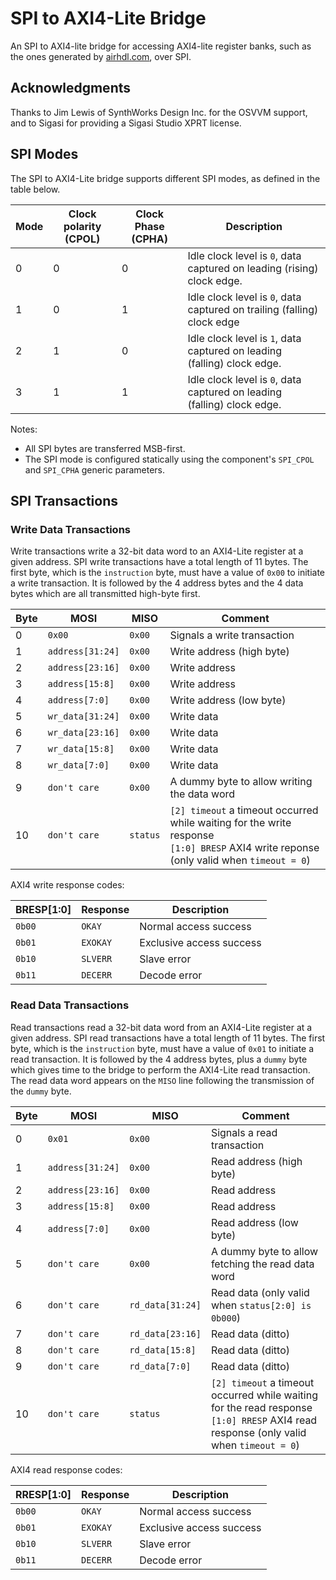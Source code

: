 # SPI to AXI4-Lite Bridge

An SPI to AXI4-lite bridge for accessing AXI4-lite register banks, such as the ones generated by [airhdl.com](https://airhdl.com), over SPI.

## Acknowledgments

Thanks to Jim Lewis of SynthWorks Design Inc. for the OSVVM support, and to Sigasi for providing a Sigasi Studio XPRT license.  

## SPI Modes

The SPI to AXI4-Lite bridge supports different SPI modes, as defined in the table below.

| Mode | Clock polarity (CPOL) | Clock Phase (CPHA) | Description |
| -----| --------------------- | ------------------ | ----------- |
| 0    | 0 | 0 | Idle clock level is `0`, data captured on leading (rising) clock edge. |
| 1    | 0 | 1 | Idle clock level is `0`, data captured on trailing (falling) clock edge |
| 2    | 1 | 0 | Idle clock level is `1`, data captured on leading (falling) clock edge. |
| 3    | 1 | 1 | Idle clock level is `0`, data captured on leading (falling) clock edge. |

Notes:

* All SPI bytes are transferred MSB-first.
* The SPI mode is configured statically using the component's `SPI_CPOL` and `SPI_CPHA` generic parameters.

## SPI Transactions

### Write Data Transactions

Write transactions write a 32-bit data word to an AXI4-Lite register at a given address. SPI write transactions have a total length of 11 bytes. The first byte, which is the `instruction` byte, must have a value of `0x00` to initiate a write transaction. It is followed by the 4 address bytes and the 4 data bytes which are all transmitted high-byte first.

| Byte | MOSI    | MISO | Comment |
| ---- | ------- | ---- | ------- |
| 0    | `0x00` | `0x00` | Signals a write transaction |
| 1    | `address[31:24]` | `0x00` | Write address (high byte) |
| 2    | `address[23:16]` | `0x00` | Write address |
| 3    | `address[15:8]` | `0x00` | Write address |
| 4    | `address[7:0]` | `0x00` | Write address (low byte) |
| 5    | `wr_data[31:24]` | `0x00` | Write data |
| 6    | `wr_data[23:16]` | `0x00` | Write data |
| 7    | `wr_data[15:8]` | `0x00` | Write data |
| 8    | `wr_data[7:0]` | `0x00` | Write data |
| 9    | `don't care` | `0x00` | A dummy byte to allow writing the data word |
| 10    | `don't care` | `status` | `[2] timeout` a timeout occurred while waiting for the write response<br />`[1:0] BRESP` AXI4 write reponse (only valid when `timeout = 0`) |

AXI4 write response codes:

| BRESP[1:0] | Response | Description |
| ---------- | -------- | ----------- |
| `0b00`     | `OKAY`   | Normal access success |
| `0b01`     | `EXOKAY` | Exclusive access success |
| `0b10`     | `SLVERR` | Slave error |
| `0b11`     | `DECERR` | Decode error |

### Read Data Transactions

Read transactions read a 32-bit data word from an AXI4-Lite register at a given address. SPI read transactions have a total length of 11 bytes. The first byte, which is the `instruction` byte, must have a value of `0x01` to initiate a read transaction. It is followed by the 4 address bytes, plus a `dummy` byte which gives time to the bridge to perform the AXI4-Lite read transaction. The read data word appears on the `MISO` line following the transmission of the `dummy` byte.

| Byte | MOSI    | MISO | Comment |
| ---- | ------- | ---- | ------- |
| 0    | `0x01` | `0x00` | Signals a read transaction |
| 1    | `address[31:24]` | `0x00` | Read address (high byte) |
| 2    | `address[23:16]` | `0x00` | Read address |
| 3    | `address[15:8]` | `0x00` | Read address |
| 4    | `address[7:0]` | `0x00` | Read address (low byte) |
| 5    | `don't care` | `0x00` | A dummy byte to allow fetching the read data word |
| 6    | `don't care` | `rd_data[31:24]` | Read data (only valid when `status[2:0] is 0b000`) |
| 7    | `don't care` | `rd_data[23:16]` | Read data (ditto) |
| 8    | `don't care` | `rd_data[15:8]` | Read data (ditto) |
| 9    | `don't care` | `rd_data[7:0]` | Read data (ditto) |
| 10   | `don't care` | `status` | `[2] timeout` a timeout occurred while waiting for the read response<br />`[1:0] RRESP` AXI4 read response (only valid when `timeout = 0`) |

AXI4 read response codes:

| RRESP[1:0] | Response | Description |
| ---------- | -------- | ----------- |
| `0b00`     | `OKAY`   | Normal access success |
| `0b01`     | `EXOKAY` | Exclusive access success |
| `0b10`     | `SLVERR` | Slave error |
| `0b11`     | `DECERR` | Decode error |

